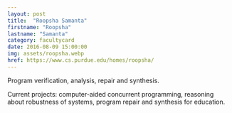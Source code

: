 ```yaml
---
layout: post
title:  "Roopsha Samanta"
firstname: "Roopsha"
lastname: "Samanta"
category: facultycard
date: 2016-08-09 15:00:00
img: assets/roopsha.webp
href: https://www.cs.purdue.edu/homes/roopsha/
---
```


Program verification, analysis, repair and synthesis.

Current projects: computer-aided concurrent programming,
reasoning about robustness of systems,
program repair and synthesis for education.
